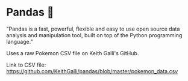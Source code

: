 # Pandas 🐼
"Pandas is a fast, powerful, flexible and easy to use open source data analysis and manipulation tool,
built on top of the Python programming language."

Uses a raw Pokemon CSV file on Keith Galli's GitHub.

Link to CSV file: https://github.com/KeithGalli/pandas/blob/master/pokemon_data.csv

